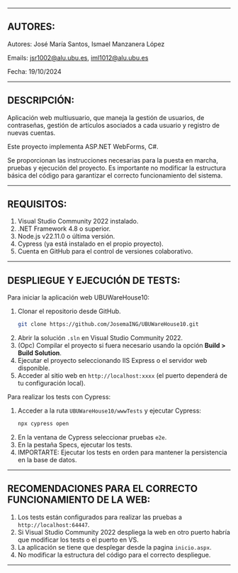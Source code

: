 
--------------------------------------------------------------------------------
AUTORES:
--------------------------------------------------------------------------------

Autores: José María Santos, Ismael Manzanera López

Emails: jsr1002@alu.ubu.es, iml1012@alu.ubu.es

Fecha: 19/10/2024

--------------------------------------------------------------------------------
DESCRIPCIÓN:
--------------------------------------------------------------------------------
Aplicación web multiusuario, que maneja la gestión de usuarios, de contraseñas,
gestión de artículos asociados a cada usuario y registro de nuevas cuentas.

Este proyecto implementa ASP.NET WebForms, C#.

Se proporcionan las instrucciones necesarias para la puesta en marcha, pruebas y ejecución del proyecto.
Es importante no modificar la estructura básica del código para garantizar el correcto funcionamiento del sistema.

--------------------------------------------------------------------------------
REQUISITOS:
--------------------------------------------------------------------------------

1. Visual Studio Community 2022 instalado.
2. .NET Framework 4.8 o superior.
3. Node.js v22.11.0 o última versión.
4. Cypress (ya está instalado en el propio proyecto).
5. Cuenta en GitHub para el control de versiones colaborativo.

--------------------------------------------------------------------------------
DESPLIEGUE Y EJECUCIÓN DE TESTS:
--------------------------------------------------------------------------------

Para iniciar la aplicación web UBUWareHouse10:

1. Clonar el repositorio desde GitHub.
   ```bash
   git clone https://github.com/JosemaING/UBUWareHouse10.git
   ```
2. Abrir la solución `.sln` en Visual Studio Community 2022.
3. (Opc) Compilar el proyecto si fuera necesario usando la opción **Build > Build Solution**.
4. Ejecutar el proyecto seleccionando IIS Express o el servidor web disponible.
5. Acceder al sitio web en `http://localhost:xxxx` (el puerto dependerá de tu configuración local).

Para realizar los tests con Cypress:

1. Acceder a la ruta `UBUWareHouse10/wwwTests` y ejecutar Cypress:
   ```bash
   npx cypress open
   ```
2. En la ventana de Cypress seleccionar pruebas `e2e`.
3. En la pestaña Specs, ejecutar los tests.
4. IMPORTARTE: Ejecutar los tests en orden para mantener la persistencia en la base de datos.

--------------------------------------------------------------------------------
RECOMENDACIONES PARA EL CORRECTO FUNCIONAMIENTO DE LA WEB:
--------------------------------------------------------------------------------

1. Los tests están configurados para realizar las pruebas a `http://localhost:64447`.
2. Si Visual Studio Community 2022 despliega la web en otro puerto habría que modificar los tests o el puerto en VS.
3. La aplicación se tiene que desplegar desde la pagina `inicio.aspx`.
4. No modificar la estructura del código para el correcto despliegue.

--------------------------------------------------------------------------------
